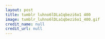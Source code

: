 ```yaml
---
layout: post
title: tumblr luhno6lDLa1qbezi6o1 400
image: tumblr_luhno6lDLa1qbezi6o1_400.gif
credit_name: null 
credit_url: null
---
```


